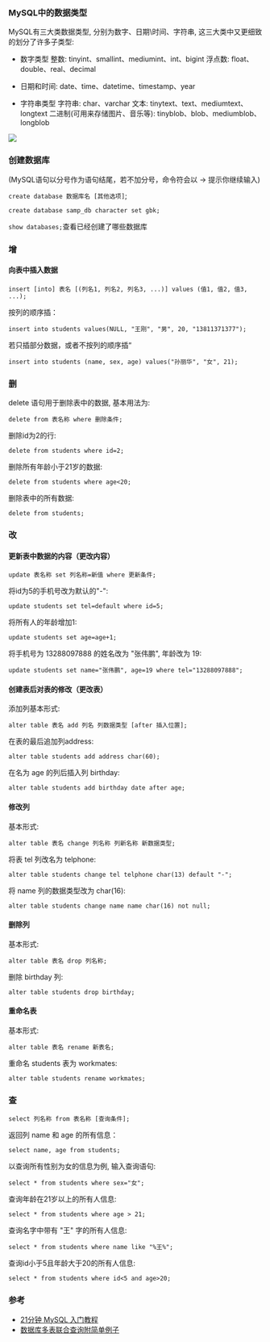 ### MySQL中的数据类型

MySQL有三大类数据类型, 分别为数字、日期\时间、字符串, 这三大类中又更细致的划分了许多子类型:
- 数字类型
  整数: tinyint、smallint、mediumint、int、bigint
  浮点数: float、double、real、decimal

- 日期和时间: date、time、datetime、timestamp、year

- 字符串类型
  字符串: char、varchar
  文本: tinytext、text、mediumtext、longtext
  二进制(可用来存储图片、音乐等): tinyblob、blob、mediumblob、longblob

![](E:\文档\GitHub\Programming-Checking-for-Missing\MySQL\sample.png)

### 创建数据库

(MySQL语句以分号作为语句结尾，若不加分号，命令符会以 -> 提示你继续输入)

`create database 数据库名 [其他选项]`;

`create database samp_db character set gbk;`

`show databases;`查看已经创建了哪些数据库

### 增

#### 向表中插入数据

`insert [into] 表名 [(列名1, 列名2, 列名3, ...)] values (值1, 值2, 值3, ...);`

按列的顺序插：

`insert into students values(NULL, "王刚", "男", 20, "13811371377");`

若只插部分数据，或者不按列的顺序插“

`insert into students (name, sex, age) values("孙丽华", "女", 21);`

### 删

delete 语句用于删除表中的数据, 基本用法为:

`delete from 表名称 where 删除条件;`

删除id为2的行: 

`delete from students where id=2;`

删除所有年龄小于21岁的数据: 

`delete from students where age<20;`

删除表中的所有数据: 

`delete from students;`

### 改

#### 更新表中数据的内容（更改内容）

`update 表名称 set 列名称=新值 where 更新条件;`

将id为5的手机号改为默认的"-": 

`update students set tel=default where id=5;`

将所有人的年龄增加1: 

`update students set age=age+1;`

将手机号为 13288097888 的姓名改为 "张伟鹏", 年龄改为 19: 

`update students set name="张伟鹏", age=19 where tel="13288097888";`

#### 创建表后对表的修改（更改表）

添加列基本形式:

`alter table 表名 add 列名 列数据类型 [after 插入位置];`

在表的最后追加列address: 

`alter table students add address char(60);`

在名为 age 的列后插入列 birthday:

`alter table students add birthday date after age;`

#### 修改列

基本形式: 

`alter table 表名 change 列名称 列新名称 新数据类型;`

将表 tel 列改名为 telphone: 

`alter table students change tel telphone char(13) default "-";`

将 name 列的数据类型改为 char(16): 

`alter table students change name name char(16) not null;`

#### 删除列
基本形式: 

`alter table 表名 drop 列名称;`

删除 birthday 列: 

`alter table students drop birthday;`

#### 重命名表
基本形式: 

`alter table 表名 rename 新表名;`

重命名 students 表为 workmates:

`alter table students rename workmates;`

### 查

`select 列名称 from 表名称 [查询条件];`

返回列 name 和 age 的所有信息：

`select name, age from students;`

以查询所有性别为女的信息为例, 输入查询语句:

`select * from students where sex="女";`

查询年龄在21岁以上的所有人信息: 

`select * from students where age > 21;`

查询名字中带有 "王" 字的所有人信息: 

`select * from students where name like "%王%";`

查询id小于5且年龄大于20的所有人信息:

`select * from students where id<5 and age>20;`



### 参考

- [21分钟 MySQL 入门教程](https://www.cnblogs.com/mr-wid/archive/2013/05/09/3068229.html#c1)
- [数据库多表联合查询附简单例子](https://blog.csdn.net/weixin_30363263/article/details/81280934)

